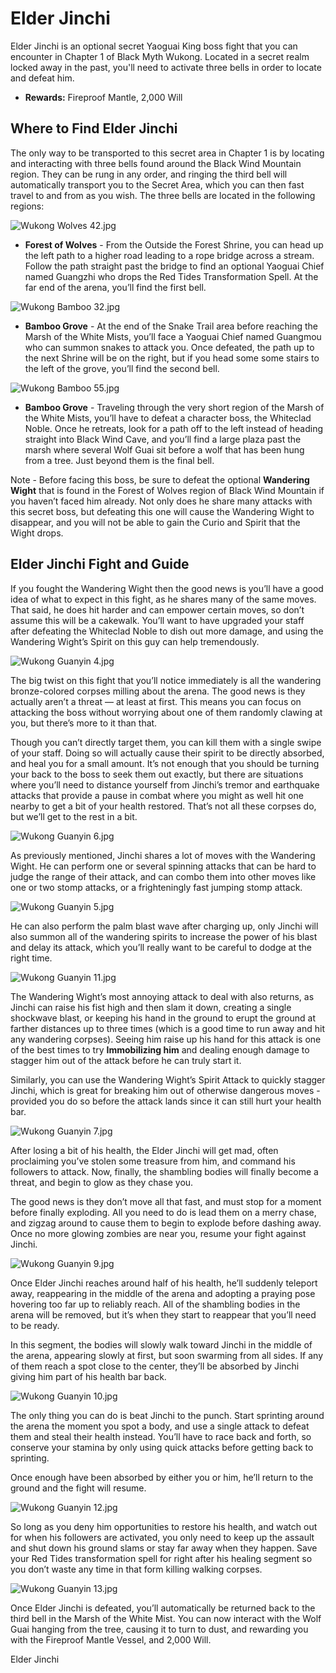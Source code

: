 # Elder Jinchi

Elder Jinchi is an optional secret Yaoguai King boss fight that you can encounter in Chapter 1 of Black Myth Wukong. Located in a secret realm locked away in the past, you'll need to activate three bells in order to locate and defeat him. 

  * **Rewards:** Fireproof Mantle, 2,000 Will

## Where to Find Elder Jinchi

The only way to be transported to this secret area in Chapter 1 is by locating and interacting with three bells found around the Black Wind Mountain region. They can be rung in any order, and ringing the third bell will automatically transport you to the Secret Area, which you can then fast travel to and from as you wish. The three bells are located in the following regions: 

![Wukong Wolves 42.jpg](https://oyster.ignimgs.com/mediawiki/apis.ign.com/black-myth-wukong/3/3e/Wukong_Wolves_42.jpg)

  * **Forest of Wolves** \- From the Outside the Forest Shrine, you can head up the left path to a higher road leading to a rope bridge across a stream. Follow the path straight past the bridge to find an optional Yaoguai Chief named Guangzhi who drops the Red Tides Transformation Spell. At the far end of the arena, you’ll find the first bell.

![Wukong Bamboo 32.jpg](https://oyster.ignimgs.com/mediawiki/apis.ign.com/black-myth-wukong/a/ab/Wukong_Bamboo_32.jpg)

  * **Bamboo Grove** \- At the end of the Snake Trail area before reaching the Marsh of the White Mists, you’ll face a Yaoguai Chief named Guangmou who can summon snakes to attack you. Once defeated, the path up to the next Shrine will be on the right, but if you head some some stairs to the left of the grove, you’ll find the second bell.

![Wukong Bamboo 55.jpg](https://oyster.ignimgs.com/mediawiki/apis.ign.com/black-myth-wukong/7/75/Wukong_Bamboo_55.jpg)

  * **Bamboo Grove** \- Traveling through the very short region of the Marsh of the White Mists, you’ll have to defeat a character boss, the Whiteclad Noble. Once he retreats, look for a path off to the left instead of heading straight into Black Wind Cave, and you’ll find a large plaza past the marsh where several Wolf Guai sit before a wolf that has been hung from a tree. Just beyond them is the final bell.

Note - Before facing this boss, be sure to defeat the optional **Wandering Wight** that is found in the Forest of Wolves region of Black Wind Mountain if you haven’t faced him already. Not only does he share many attacks with this secret boss, but defeating this one will cause the Wandering Wight to disappear, and you will not be able to gain the Curio and Spirit that the Wight drops.

## Elder Jinchi Fight and Guide

If you fought the Wandering Wight then the good news is you’ll have a good idea of what to expect in this fight, as he shares many of the same moves. That said, he does hit harder and can empower certain moves, so don’t assume this will be a cakewalk. You’ll want to have upgraded your staff after defeating the Whiteclad Noble to dish out more damage, and using the Wandering Wight’s Spirit on this guy can help tremendously. 

![Wukong Guanyin 4.jpg](https://oyster.ignimgs.com/mediawiki/apis.ign.com/black-myth-wukong/1/19/Wukong_Guanyin_4.jpg)

The big twist on this fight that you’ll notice immediately is all the wandering bronze-colored corpses milling about the arena. The good news is they actually aren’t a threat — at least at first. This means you can focus on attacking the boss without worrying about one of them randomly clawing at you, but there’s more to it than that. 

Though you can’t directly target them, you can kill them with a single swipe of your staff. Doing so will actually cause their spirit to be directly absorbed, and heal you for a small amount. It’s not enough that you should be turning your back to the boss to seek them out exactly, but there are situations where you’ll need to distance yourself from Jinchi’s tremor and earthquake attacks that provide a pause in combat where you might as well hit one nearby to get a bit of your health restored. That’s not all these corpses do, but we’ll get to the rest in a bit. 

![Wukong Guanyin 6.jpg](https://oyster.ignimgs.com/mediawiki/apis.ign.com/black-myth-wukong/e/e8/Wukong_Guanyin_6.jpg)

As previously mentioned, Jinchi shares a lot of moves with the Wandering Wight. He can perform one or several spinning attacks that can be hard to judge the range of their attack, and can combo them into other moves like one or two stomp attacks, or a frighteningly fast jumping stomp attack. 

![Wukong Guanyin 5.jpg](https://oyster.ignimgs.com/mediawiki/apis.ign.com/black-myth-wukong/2/23/Wukong_Guanyin_5.jpg)

He can also perform the palm blast wave after charging up, only Jinchi will also summon all of the wandering spirits to increase the power of his blast and delay its attack, which you’ll really want to be careful to dodge at the right time. 

![Wukong Guanyin 11.jpg](https://oyster.ignimgs.com/mediawiki/apis.ign.com/black-myth-wukong/f/fb/Wukong_Guanyin_11.jpg)

The Wandering Wight’s most annoying attack to deal with also returns, as Jinchi can raise his fist high and then slam it down, creating a single shockwave blast, or keeping his hand in the ground to erupt the ground at farther distances up to three times (which is a good time to run away and hit any wandering corpses). Seeing him raise up his hand for this attack is one of the best times to try **Immobilizing him** and dealing enough damage to stagger him out of the attack before he can truly start it. 

Similarly, you can use the Wandering Wight’s Spirit Attack to quickly stagger Jinchi, which is great for breaking him out of otherwise dangerous moves - provided you do so before the attack lands since it can still hurt your health bar. 

![Wukong Guanyin 7.jpg](https://oyster.ignimgs.com/mediawiki/apis.ign.com/black-myth-wukong/1/17/Wukong_Guanyin_7.jpg)

After losing a bit of his health, the Elder Jinchi will get mad, often proclaiming you’ve stolen some treasure from him, and command his followers to attack. Now, finally, the shambling bodies will finally become a threat, and begin to glow as they chase you. 

The good news is they don’t move all that fast, and must stop for a moment before finally exploding. All you need to do is lead them on a merry chase, and zigzag around to cause them to begin to explode before dashing away. Once no more glowing zombies are near you, resume your fight against Jinchi. 

![Wukong Guanyin 9.jpg](https://oyster.ignimgs.com/mediawiki/apis.ign.com/black-myth-wukong/2/2c/Wukong_Guanyin_9.jpg)

Once Elder Jinchi reaches around half of his health, he’ll suddenly teleport away, reappearing in the middle of the arena and adopting a praying pose hovering too far up to reliably reach. All of the shambling bodies in the arena will be removed, but it’s when they start to reappear that you’ll need to be ready. 

In this segment, the bodies will slowly walk toward Jinchi in the middle of the arena, appearing slowly at first, but soon swarming from all sides. If any of them reach a spot close to the center, they’ll be absorbed by Jinchi giving him part of his health bar back. 

![Wukong Guanyin 10.jpg](https://oyster.ignimgs.com/mediawiki/apis.ign.com/black-myth-wukong/4/42/Wukong_Guanyin_10.jpg)

The only thing you can do is beat Jinchi to the punch. Start sprinting around the arena the moment you spot a body, and use a single attack to defeat them and steal their health instead. You’ll have to race back and forth, so conserve your stamina by only using quick attacks before getting back to sprinting. 

Once enough have been absorbed by either you or him, he’ll return to the ground and the fight will resume. 

![Wukong Guanyin 12.jpg](https://oyster.ignimgs.com/mediawiki/apis.ign.com/black-myth-wukong/7/77/Wukong_Guanyin_12.jpg)

So long as you deny him opportunities to restore his health, and watch out for when his followers are activated, you only need to keep up the assault and shut down his ground slams or stay far away when they happen. Save your Red Tides transformation spell for right after his healing segment so you don’t waste any time in that form killing walking corpses. 

![Wukong Guanyin 13.jpg](https://oyster.ignimgs.com/mediawiki/apis.ign.com/black-myth-wukong/a/aa/Wukong_Guanyin_13.jpg)

Once Elder Jinchi is defeated, you’ll automatically be returned back to the third bell in the Marsh of the White Mist. You can now interact with the Wolf Guai hanging from the tree, causing it to turn to dust, and rewarding you with the Fireproof Mantle Vessel, and 2,000 Will. 

Elder Jinchi
